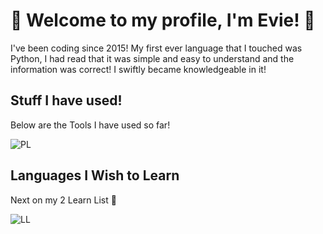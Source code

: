 # 👋 Welcome to my profile, I'm Evie! 🌸
I've been coding since 2015!
My first ever language that I touched was Python, I had read that it was simple and easy to understand and the information was correct! I swiftly became knowledgeable in it!

## Stuff I have used!
Below are the Tools I have used so far!

![PL](https://skillicons.dev/icons?i=python,js,css,html,cs,cpp,java,php,lua,react,django,angular)


## Languages I Wish to Learn
Next on my 2 Learn List 👀

![LL](https://skillicons.dev/icons?i=rust)
